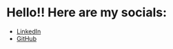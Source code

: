 # Hello!! Here are my socials:

- [LinkedIn](https://www.linkedin.com/in/calvinschmeichel/)
- [GitHub](https://github.com/Calvin-Schmeichel)
